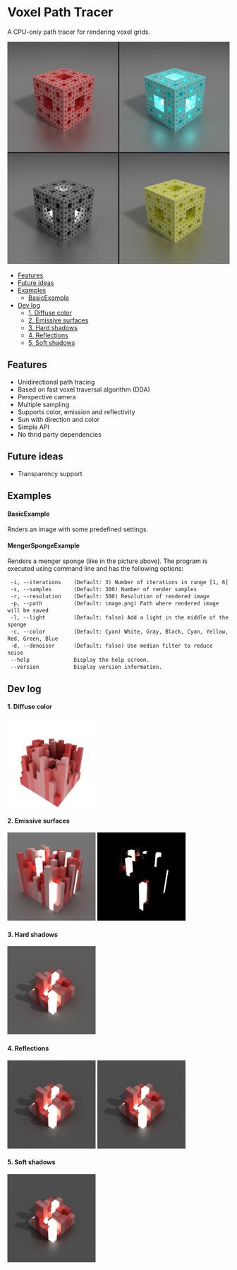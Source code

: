 # Voxel Path Tracer
A CPU-only path tracer for rendering voxel grids.

![Preview](doc/preview.png)

* [Features](#features)
* [Future ideas](#future-ideas)
* [Examples](#examples)
    - [BasicExample](#basicexample)
* [Dev log](#dev-log)
    - [1. Diffuse color](#1-diffuse-color)
    - [2. Emissive surfaces](#2-emissive-surfaces)
    - [3. Hard shadows](#3-hard-shadows)
    - [4. Reflections](#4-reflections)
    - [5. Soft shadows](#5-soft-shadows)

## Features
* Unidirectional path tracing
* Based on fast voxel traversal algorithm (DDA)
* Perspective camera
* Multiple sampling
* Supports color, emission and reflectivity
* Sun with direction and color
* Simple API
* No thrid party dependencies

## Future ideas
* Transparency support

## Examples
#### BasicExample
Rnders an image with some predefined settings.

#### MengerSpongeExample
Renders a menger sponge (like in the picture above). The program is executed using command line and has 
the following options:
```
 -i, --iterations    (Default: 3) Number of iterations in range [1, 6]
 -s, --samples       (Default: 300) Number of render samples
 -r, --resolution    (Default: 500) Resolution of rendered image
 -p, --path          (Default: image.png) Path where rendered image will be saved
 -l, --light         (Default: false) Add a light in the middle of the sponge
 -c, --color         (Default: Cyan) White, Gray, Black, Cyan, Yellow, Red, Green, Blue
 -d, --denoiser      (Default: false) Use median filter to reduce noise
 --help              Display the help screen.
 --version           Display version information.
```

## Dev log
#### 1. Diffuse color
<img src="log/3.png" width="200" height="200" alt="Diffuse">

#### 2. Emissive surfaces
<img src="log/6.png" width="200" height="200" alt="Emissive1">
<img src="log/5.png" width="200" height="200" alt="Emissive2">

#### 3. Hard shadows
<img src="log/8.png" width="200" height="200" alt="Hard shadows">

#### 4. Reflections
<img src="log/9.png" width="200" height="200" alt="Mirror">
<img src="log/10.png" width="200" height="200" alt="Fuzzy">

#### 5. Soft shadows
<img src="log/11.png" width="200" height="200" alt="Soft shadows">
